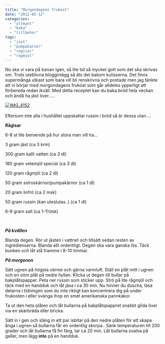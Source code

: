 ```yaml
---
title: "Morgondagens frukost"
date: "2012-05-12"
categories: 
  - "allmant"
  - "baka"
  - "tillbehor"
tags: 
  - "jast"
  - "pumpakarnor"
  - "ragisar"
  - "ragmjol"
---
```


Nu ska vi vara på banan igen, så lite tid så mycket gott som det ska skrivas om. Trots uteblivna blogginlägg så äts det bakom kulisserna. Det finns supermånga utkast som bara vill bli renskrivna och postade men jag tänkte att vi börjar med morgondagens frukost som går alldeles ypperligt att förbereda redan ikväll. Med detta receptet kan du baka bröd hela veckan och ändå ha jäst över.....

[![](/static/img/IMG_4152-1024x682.jpg "IMG_4152")](http://import.local/wp-content/uploads/2012/04/IMG_4152.jpg)                                                                                                                   Eftersom inte alla i hushållet uppskattar russin i bröd så är dessa utan....

**Rågisar**

6-8 st lite beroende på hur stora man vill ha...

3 gram jäst (ca 3 krm)

300 gram kallt vatten (ca 3 dl)

180 gram vetemjöl special (ca 3 dl)

120 gram rågmjöl (ca 2 dl)

50 gram solroskärnor/pumpakärnor (ca 1 dl)

20 gram linfrö (ca 2 msk)

50 gram russin (kan uteslutas..) (ca 1 dl)

6-9 gram salt (ca 1-1½tsk)

 

_**På kvällen**_

Blanda degen. Rör ut jästen i vattnet och tillsätt sedan resten av ingredienserna. Blanda allt ordentligt. Degen ska vara ganska lös. Täck bunken och låt stå framme i 8-10 timmar.

_**På morgonen**_

Sätt ugnen på högsta värme och gärna varmluft. Ställ en plåt mitt i ugnen och en oöm plåt på nedre hyllan. Klicka ut degen till bullar på bakplåtspapper. Peta ner russin som sticker upp. Strö på lite rågmjöl och täck med en handduk och låt jäsa i ca 30 min. Nu hinner du duscha, läsa delarna i tidningen som du inte riktigt kan koncentrera dig på under frukosten i eller svänga ihop en smet amerikanska pannkakor.

Ta ut den heta plåten och låt bullarna på bakplåtspappret snabbt glida över via en skärbräda eller bricka.

Sätt in i gen och släng in ett par isbitar på den nedre plåten för att skapa ånga i ugnen så bullarna får en ordentlig skorpa.. Sänk temperaturen till 200 grader och låt bullarna få fin färg, tar ca 20 min. Låt bullarna svalna på galler, men lägg **inte** på en handduk.
